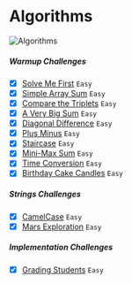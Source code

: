 # Algorithms
![Algorithms](https://img.shields.io/badge/Challanges-10_Complete-orange.svg) 

##### Warmup Challenges
- [x] [Solve Me First](Warmup/solve-me-first.swift) `Easy`
- [x] [Simple Array Sum](Warmup/simple-array-sum.swift) `Easy`
- [x] [Compare the Triplets](Warmup/compare-the-triplets.swift) `Easy`
- [x] [A Very Big Sum](Warmup/a-very-big-sum.swift) `Easy`
- [x] [Diagonal Difference](Warmup/diagonal-difference.swift) `Easy`
- [x] [Plus Minus](Warmup/plus-minus.swift) `Easy`
- [x] [Staircase](Warmup/staircase.swift) `Easy`
- [x] [Mini-Max Sum](Warmup/mini-max-sum.swift) `Easy`
- [x] [Time Conversion](Warmup/time-conversion.swift) `Easy`
- [x] [Birthday Cake Candles](Warmup/birthday-cake-candles.swift) `Easy`

##### Strings Challenges
- [x] [CamelCase](Strings/camelcase.swift) `Easy`
- [x] [Mars Exploration](Strings/mars-exploration.swift) `Easy`

##### Implementation Challenges
- [x] [Grading Students](Implementation/grading-students.swift) `Easy`
